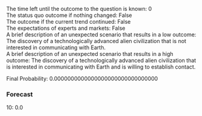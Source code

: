 The time left until the outcome to the question is known: 0  
The status quo outcome if nothing changed: False  
The outcome if the current trend continued: False  
The expectations of experts and markets: False  
A brief description of an unexpected scenario that results in a low outcome: The discovery of a technologically advanced alien civilization that is not interested in communicating with Earth.  
A brief description of an unexpected scenario that results in a high outcome: The discovery of a technologically advanced alien civilization that is interested in communicating with Earth and is willing to establish contact.  

Final Probability: 0.0000000000000000000000000000000

### Forecast

10: 0.0